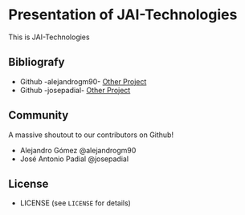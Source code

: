 # Presentation of JAI-Technologies
This is JAI-Technologies

## Bibliografy
- Github -alejandrogm90- [Other Project](https://github.com/alejandrogm90)
- Github -josepadial- [Other Project](https://github.com/josepadial)

## Community
A massive shoutout to our contributors on Github!

- Alejandro Gómez @alejandrogm90
- José Antonio Padial @josepadial

## License
* LICENSE (see `LICENSE` for details)